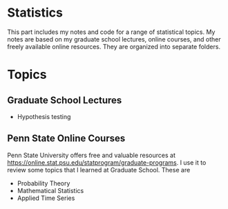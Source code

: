# Statistics

This part includes my notes and code for a range of statistical topics. My notes are based on my graduate school lectures, online courses, and other freely available online resources. They are organized into separate folders.

# Topics

## Graduate School Lectures
- Hypothesis testing

## Penn State Online Courses

Penn State University offers free and valuable resources at https://online.stat.psu.edu/statprogram/graduate-programs. I use it to review some topics that I learned at Graduate School. These are
- Probability Theory
- Mathematical Statistics
- Applied Time Series

